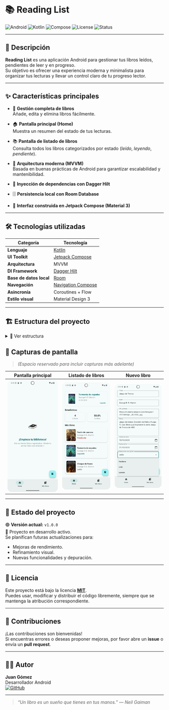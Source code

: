 # 📚 Reading List

![Android](https://img.shields.io/badge/Platform-Android-green?logo=android)
![Kotlin](https://img.shields.io/badge/Kotlin-2.0.21%2B-blue?logo=kotlin)
![Compose](https://img.shields.io/badge/Jetpack%20Compose-UI-orange?logo=jetpackcompose)
![License](https://img.shields.io/badge/License-MIT-lightgrey)
![Status](https://img.shields.io/badge/Version-1.0.0-brightgreen)

---

## 🧩 Descripción

**Reading List** es una aplicación Android para gestionar tus libros leídos, pendientes de leer y en progreso.  
Su objetivo es ofrecer una experiencia moderna y minimalista para organizar tus lecturas y llevar un control claro de tu progreso lector.

---

## ✨ Características principales

- 📖 **Gestión completa de libros**  
  Añade, edita y elimina libros fácilmente.

- 🏠 **Pantalla principal (Home)**  
  Muestra un resumen del estado de tus lecturas.

- 📚 **Pantalla de listado de libros**  
  Consulta todos los libros categorizados por estado (*leído*, *leyendo*, *pendiente*).

- 🧠 **Arquitectura moderna (MVVM)**  
  Basada en buenas prácticas de Android para garantizar escalabilidad y mantenibilidad.

- 💉 **Inyección de dependencias con Dagger Hilt**

- 🗄️ **Persistencia local con Room Database**

- 🎨 **Interfaz construida en Jetpack Compose (Material 3)**

---

## 🛠️ Tecnologías utilizadas

| Categoría | Tecnología |
|------------|-------------|
| **Lenguaje** | [Kotlin](https://kotlinlang.org/) |
| **UI Toolkit** | [Jetpack Compose](https://developer.android.com/jetpack/compose) |
| **Arquitectura** | MVVM |
| **DI Framework** | [Dagger Hilt](https://dagger.dev/hilt/) |
| **Base de datos local** | [Room](https://developer.android.com/training/data-storage/room) |
| **Navegación** | [Navigation Compose](https://developer.android.com/jetpack/compose/navigation) |
| **Asincronía** | Coroutines + Flow |
| **Estilo visual** | Material Design 3 |

---

## 🏗️ Estructura del proyecto

<details>
<summary>📂 Ver estructura</summary>
</details>

## 📱 Capturas de pantalla

> *(Espacio reservado para incluir capturas más adelante)*

| Pantalla principal | Listado de libros | Nuevo libro |
|--------------------|-------------------|-------------------|
| ![Home Screenshot](screenshots/Home.png) | ![List Screenshot](screenshots/Home2.png) | ![New Screenshot](screenshots/NewBook.png) |

---

## 🧪 Estado del proyecto

🟢 **Versión actual:** `v1.0.0`  
🔧 Proyecto en desarrollo activo.  
Se planifican futuras actualizaciones para:
- Mejoras de rendimiento.
- Refinamiento visual.
- Nuevas funcionalidades y depuración.

---

## 📝 Licencia

Este proyecto está bajo la licencia **[MIT](LICENSE)**.  
Puedes usar, modificar y distribuir el código libremente, siempre que se mantenga la atribución correspondiente.

---

## 🤝 Contribuciones

¡Las contribuciones son bienvenidas!  
Si encuentras errores o deseas proponer mejoras, por favor abre un **issue** o envía un **pull request**.

---

## 👨‍💻 Autor

**Juan Gómez**  
Desarrollador Android  
[![GitHub](https://img.shields.io/badge/GitHub-juagosin-black?logo=github)](https://github.com/juagosin)

---

> _“Un libro es un sueño que tienes en tus manos.” — Neil Gaiman_
